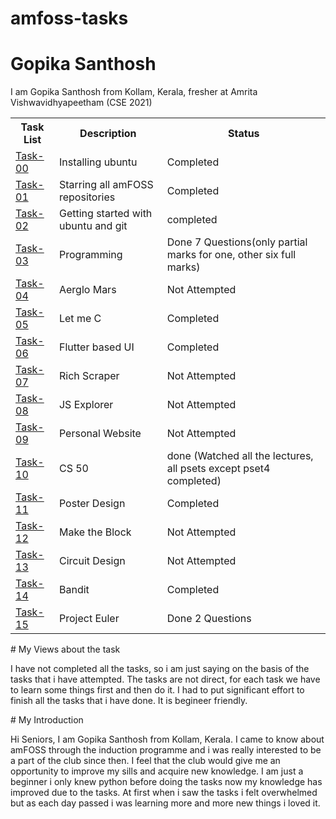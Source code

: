 # amfoss-tasks
# Gopika Santhosh
<p>I am Gopika Santhosh from Kollam, Kerala, fresher at Amrita Vishwavidhyapeetham (CSE 2021)</p>
<table>
  <tr>
    <th>Task List</th>
    <th>Description</th>
    <th>Status</th>
  </tr>
  <tr>
    <td><a href="https://github.com/GopikaSanthosh/amfoss-tasks/tree/main/task-00">Task-00</a></td>
    <td>Installing ubuntu</td>
    <td>Completed</td>
  </tr>
  <tr>
    <td><a href="https://github.com/GopikaSanthosh/amfoss-tasks/tree/main/task-01">Task-01</a></td>
    <td>Starring all amFOSS repositories</td>
    <td>Completed</td>
  </tr>
  <tr>
    <td><a href="https://github.com/GopikaSanthosh/amfoss-tasks/tree/main/task-02">Task-02</a></td>
    <td>Getting started with ubuntu and git</td>
    <td>completed</td>
  </tr>
  <tr>
    <td><a href="https://github.com/GopikaSanthosh/amfoss-tasks/tree/main/task-03">Task-03</a></td>
    <td>Programming</td>
    <td>Done 7 Questions(only partial marks for one, other six full marks)</td>
  </tr>
  <tr>
    <td><a href="https://github.com/GopikaSanthosh/amfoss-tasks/tree/main/task-04">Task-04</a></td>
    <td>Aerglo Mars</td>
    <td>Not Attempted</td>
  </tr>
  <tr>
    <td><a href="https://github.com/GopikaSanthosh/amfoss-tasks/tree/main/task-05">Task-05</a></td>
    <td>Let me C</td>
    <td>Completed</td>
  </tr>
   <tr>
    <td><a href="https://github.com/GopikaSanthosh/amfoss-tasks/tree/main/task-06">Task-06</a></td>
    <td> Flutter based UI </td>
    <td>Completed</td>
  </tr>
   <tr>
    <td><a href="https://github.com/GopikaSanthosh/amfoss-tasks/tree/main/task-07">Task-07</a></td>
    <td>Rich Scraper</td>
    <td>Not Attempted</td>
  </tr>
   <tr>
    <td><a href="https://github.com/GopikaSanthosh/amfoss-tasks/tree/main/task-08">Task-08</a></td>
    <td>JS Explorer</td>
    <td>Not Attempted</td>
  </tr>
  <tr>
    <td><a href="https://github.com/GopikaSanthosh/amfoss-tasks/tree/main/task-09">Task-09</a></td>
    <td>Personal Website</td>
    <td>Not Attempted</td>
  </tr>
  <tr>
    <td><a href="https://github.com/GopikaSanthosh/amfoss-tasks/tree/main/task-10">Task-10</a></td>
    <td>CS 50</td>
    <td>done (Watched all the lectures, all psets except pset4 completed)</td>
  </tr>
   <tr>
    <td><a href="https://github.com/GopikaSanthosh/amfoss-tasks/tree/main/task-11">Task-11</a></td>
    <td>Poster Design</td>
    <td>Completed</td>
  </tr>
   <tr>
    <td><a href="https://github.com/GopikaSanthosh/amfoss-tasks/tree/main/task-12">Task-12</a></td>
    <td>Make the Block</td>
    <td>Not Attempted</td>
  </tr>
   <tr>
    <td><a href="https://github.com/GopikaSanthosh/amfoss-tasks/tree/main/task-13">Task-13</a></td>
    <td>Circuit Design</td>
    <td>Not Attempted</td>
  </tr>
   <tr>
    <td><a href="https://github.com/GopikaSanthosh/amfoss-tasks/tree/main/task-14">Task-14</a></td>
    <td>Bandit</td>
    <td>Completed</td>
  </tr>
   <tr>
    <td><a href="https://github.com/GopikaSanthosh/amfoss-tasks/tree/main/task-15">Task-15</a></td>
    <td>Project Euler</td>
    <td>Done 2 Questions</td>
  </tr>
</table>
# My Views about the task
<p>I have not completed all the tasks, so i am just saying on the basis of the tasks that i have attempted. The tasks are not direct, for each task we have to learn some things first and then do it. I had to put significant effort to finish all the tasks that i have done. It is begineer friendly.</p>
# My Introduction
<p>Hi Seniors, I am Gopika Santhosh from Kollam, Kerala. I came to know about amFOSS through the induction programme and i was really interested to be a part of the club since then. I feel that the club would give me an opportunity to improve my sills and acquire new knowledge. I am just a beginner i only knew python before doing the tasks now my knowledge has improved due to the tasks. At first when i saw the tasks i felt overwhelmed but as each day passed i was learning more and more new things i loved it.</p>
  
    
